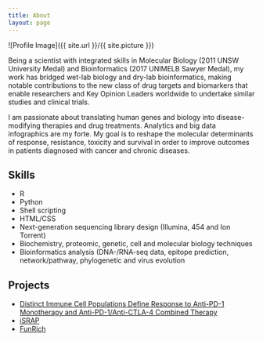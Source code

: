 ```yaml
---
title: About
layout: page
---
```

![Profile Image]({{ site.url }}/{{ site.picture }})

<p>Being a scientist with integrated skills in Molecular Biology (2011 UNSW University Medal) and Bioinformatics (2017 UNIMELB
Sawyer Medal), my work has bridged wet-lab biology and dry-lab bioinformatics, making notable contributions to the new class of drug targets and biomarkers that enable researchers and Key Opinion Leaders worldwide to undertake similar studies and clinical trials.

I am passionate about translating human genes and biology into disease-modifying therapies and drug treatments. Analytics and big data infographics are my forte. My goal is to reshape the molecular determinants of response, resistance, toxicity and survival in order to improve outcomes in patients diagnosed with cancer and chronic diseases.</p>

<h2>Skills</h2>

<ul class="skill-list">
	<li>R</li>
	<li>Python</li>
	<li>Shell scripting</li>
	<li>HTML/CSS</li>
	<li>Next-generation sequencing library design (Illumina, 454 and Ion Torrent)</li>
	<li>Biochemistry, proteomic, genetic, cell and molecular biology techniques</li>
	<li>Bioinformatics analysis (DNA-/RNA-seq data, epitope prediction, network/pathway, phylogenetic and virus evolution</li>
</ul>

<h2>Projects</h2>

<ul>
	<li><a href="https://www.cell.com/cancer-cell/fulltext/S1535-6108(19)30037-6">Distinct Immune Cell Populations Define Response to Anti-PD-1 Monotherapy and Anti-PD-1/Anti-CTLA-4 Combined Therapy</a></li>
	<li><a href="http://israp.sourceforge.net/">iSRAP</a></li>
	<li><a href="http://www.funrich.org/">FunRich</a></li>
</ul>
